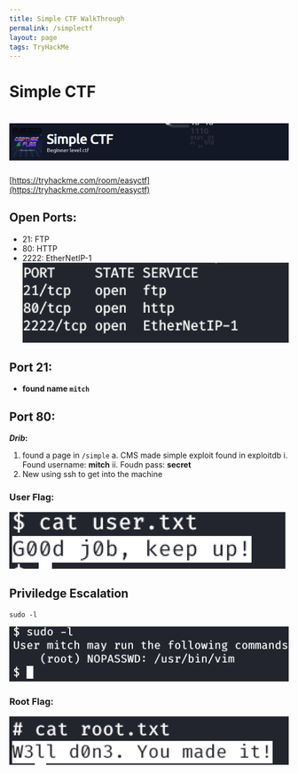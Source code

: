 ```yaml
---
title: Simple CTF WalkThrough
permalink: /simplectf
layout: page
tags: TryHackMe
---
```

# Simple CTF
# ![front](/images/simplectf/front.png)
[https://tryhackme.com/room/easyctf](https://tryhackme.com/room/easyctf)

## Open Ports:
- 21: FTP
- 80: HTTP
- 2222: EtherNetIP-1
![ports](/images/simplectf/port.png)

## Port 21:
* **found name `mitch`**

## Port 80:
**_Drib_:**
1. found a page in `/simple`
	a. CMS made simple exploit found in exploitdb
		i. Found username: **mitch**
		ii. Foudn pass: **secret**
2. New using ssh to get into the machine

### User Flag:
![user flag](/images/simplectf/uflag.png)

## Priviledge Escalation 
```
sudo -l
```
![sudo](/images/simplectf/sudo.png)

### Root Flag:
![root](/images/simplectf/root.png)
